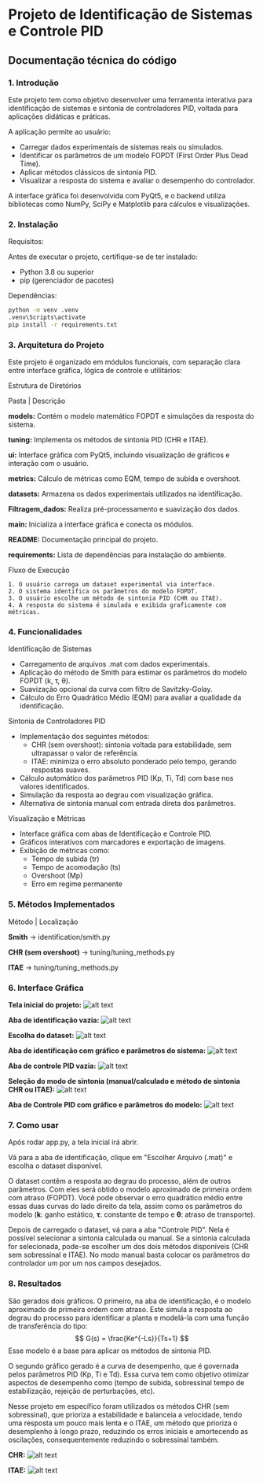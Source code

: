 # Projeto de Identificação de Sistemas e Controle PID
###

## Documentação técnica do código

### 1. Introdução

Este projeto tem como objetivo desenvolver uma ferramenta interativa para identificação de sistemas e sintonia de controladores PID, voltada para aplicações didáticas e práticas.

A aplicação permite ao usuário:
- Carregar dados experimentais de sistemas reais ou simulados.
- Identificar os parâmetros de um modelo FOPDT (First Order Plus Dead Time).
- Aplicar métodos clássicos de sintonia PID.
- Visualizar a resposta do sistema e avaliar o desempenho do controlador.

A interface gráfica foi desenvolvida com PyQt5, e o backend utiliza bibliotecas como NumPy, SciPy e Matplotlib para cálculos e visualizações.

### 2. Instalação

Requisitos:

Antes de executar o projeto, certifique-se de ter instalado:

- Python 3.8 ou superior
- pip (gerenciador de pacotes)

Dependências:

```bash
python -m venv .venv
.venv\Scripts\activate
pip install -r requirements.txt
```

### 3. Arquitetura do Projeto

Este projeto é organizado em módulos funcionais, com separação clara entre interface gráfica, lógica de controle e utilitários:

Estrutura de Diretórios

Pasta | Descrição

**models:** Contém o modelo matemático FOPDT e simulações da resposta do sistema.

**tuning:** Implementa os métodos de sintonia PID (CHR e ITAE).

**ui:** Interface gráfica com PyQt5, incluindo visualização de gráficos e interação com o usuário.

**metrics:** Cálculo de métricas como EQM, tempo de subida e overshoot.

**datasets:** Armazena os dados experimentais utilizados na identificação.

**Filtragem_dados:** Realiza pré-processamento e suavização dos dados.

**main:** Inicializa a interface gráfica e conecta os módulos.

**README:** Documentação principal do projeto.

**requirements:** Lista de dependências para instalação do ambiente.

Fluxo de Execução

    1. O usuário carrega um dataset experimental via interface.
    2. O sistema identifica os parâmetros do modelo FOPDT.
    3. O usuário escolhe um método de sintonia PID (CHR ou ITAE).
    4. A resposta do sistema é simulada e exibida graficamente com métricas.

### 4. Funcionalidades
Identificação de Sistemas
- Carregamento de arquivos .mat com dados experimentais.
- Aplicação do método de Smith para estimar os parâmetros do modelo FOPDT (k, τ, θ).
- Suavização opcional da curva com filtro de Savitzky-Golay.
- Cálculo do Erro Quadrático Médio (EQM) para avaliar a qualidade da identificação.

Sintonia de Controladores PID
- Implementação dos seguintes métodos:
  - CHR (sem overshoot): sintonia voltada para estabilidade, sem ultrapassar o valor de referência.
  - ITAE: minimiza o erro absoluto ponderado pelo tempo, gerando respostas suaves.
- Cálculo automático dos parâmetros PID (Kp, Ti, Td) com base nos valores identificados.
- Simulação da resposta ao degrau com visualização gráfica.
- Alternativa de sintonia manual com entrada direta dos parâmetros.

Visualização e Métricas
- Interface gráfica com abas de Identificação e Controle PID.
- Gráficos interativos com marcadores e exportação de imagens.
- Exibição de métricas como:
  - Tempo de subida (tr)
  - Tempo de acomodação (ts)
  - Overshoot (Mp)
  - Erro em regime permanente


### 5. Métodos Implementados

Método | Localização

**Smith** -> identification/smith.py

**CHR (sem overshoot)** -> tuning/tuning_methods.py

**ITAE** -> tuning/tuning_methods.py

### 6. Interface Gráfica

**Tela inicial do projeto:**
![alt text](images/passo1.png)

**Aba de identificação vazia:**
![alt text](images/passo2.png)

**Escolha do dataset:**
![alt text](images/passo3.png)

**Aba de identificação com gráfico e parâmetros do sistema:**
![alt text](images/passo4.png)

**Aba de controle PID vazia:**
![alt text](images/passo5.png)

**Seleção do modo de sintonia (manual/calculado e método de sintonia CHR ou ITAE):**
![alt text](images/passo6.png)

**Aba de Controle PID com gráfico e parâmetros do modelo:**
![alt text](images/passo7.png)

### 7. Como usar
Após rodar app.py, a tela inicial irá abrir.

Vá para a aba de identificação, clique em "Escolher Arquivo (.mat)" e escolha o dataset disponível.

O dataset contêm a resposta ao degrau do processo, além de outros parâmetros. Com eles será obtido o modelo aproximado de primeira ordem com atraso (FOPDT). Você pode observar o erro quadrático médio entre essas duas curvas do lado direito da tela, assim como os parâmetros do modelo (**k**: ganho estático, **τ**: constante de tempo e **θ**: atraso de transporte).

Depois de carregado o dataset, vá para a aba "Controle PID". Nela é possível selecionar a sintonia calculada ou manual. Se a sintonia calculada for selecionada, pode-se escolher um dos dois métodos disponíveis (CHR sem sobressinal e ITAE). No modo manual basta colocar os parâmetros do controlador um por um nos campos desejados.

### 8. Resultados
São gerados dois gráficos. O primeiro, na aba de identificação, é o modelo aproximado de primeira ordem com atraso. Este simula a resposta ao degrau do processo para identificar a planta e modelá-la com uma função de transferência do tipo:
$$
G(s) = \frac{Ke^{-Ls}}{Ts+1}
$$
Esse modelo é a base para aplicar os métodos de sintonia PID.

O segundo gráfico gerado é a curva de desempenho, que é governada pelos parâmetros PID (Kp, Ti e Td). Essa curva tem como objetivo otimizar aspectos de desempenho como (tempo de subida, sobressinal tempo de estabilização, rejeição de perturbações, etc).

Nesse projeto em específico foram utilizados os métodos CHR (sem sobressinal), que prioriza a estabilidade e balanceia a velocidade, tendo uma resposta um pouco mais lenta e o ITAE, um método que prioriza o desemplenho à longo prazo, reduzindo os erros iniciais e amortecendo as oscilações, consequentemente reduzindo o sobressinal também.

**CHR:**
![alt text](images/Curva_CHR.png)

**ITAE:**
![alt text](images/Curva_ITAE.png)
